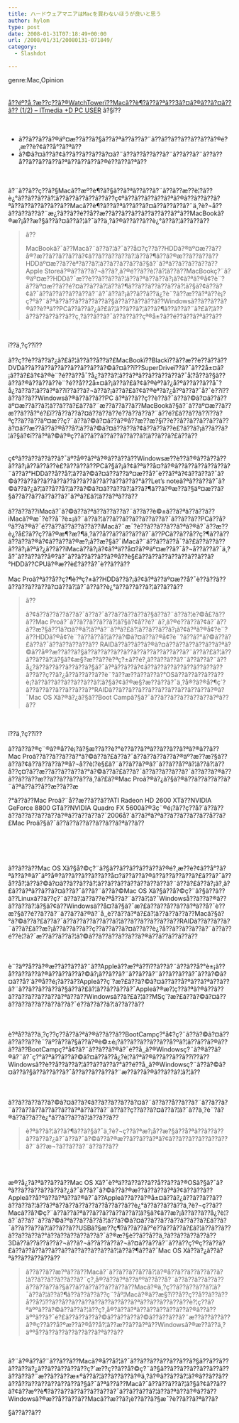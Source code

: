 ```yaml
---
title: ハードウェアマニアはMacを買わないほうが良いと思う
author: hylom
type: post
date: 2008-01-31T07:18:49+00:00
url: /2008/01/31/20080131-071849/
category:
  - Slashdot

---
```

genre:Mac&#44;Opinion  
</br>   
  [å??éº?å¸?æ??ç??ã?®WatchTowerï??Macã??è¶?ã??ã?ªã??3ã?¤ã?®ã??ã?¤ã??ã?? (1/2) &#8211; ITmedia +D PC USER][1] ã?§ï??</br>  
</br> 

  * ã??ã??ã??ã?®äº¤æ??ã??ã?§ã??ã?ªã??ã??ã?¨ã??ã??ã??ã??ã??ã??ã?®é?¸æ??è?¢ã??å°?ã?ªã?? 
  * ã?©ã?¤ã??ã?¢ã??ã??ã??ã??ã?¤ã?¨ã??ã??å??ã??ã?¨ã??ã??ã?¨ã??ã??å??ã??ã??ã??ã?ªã??ã??ã??ã?®é??ã??ã?ªã?? 

</br>  
</br>   
ã?¨ã??ã??ç??ã?§Macã??æº?è¶?ã?§ã??ã?ªã??ã??ã?¨ã??ã??æ??è¦?ã??è¿°ã??ã??ã??ã?¦ã??ã??ã??ã??ã??ã??ç¢ºã??ã??ã??ã??ã?ªã?®ã??ã??ã??ã?ªã??ã??ã??ã??ã??ã??Macã??è¶?ã??ã?ªã??ã??ã?¤ã??ã??ã??ã?¨ä¸?è?¬å??ã??ã??ã??ã?¨æ¿?ã??ã??é??å??æ??ã??ã??ã??ã??ä??ã??ã?°ã??MacBookã?®æ?¡å??æ?§ã??ã?¤ã??ã?¦ã?¯ä??ä¸?ã?®ã??ã??ã??è¿°ã??ã?¦ã??ã??ã?? 

> ã?? 
> 
> <div>
>   MacBookã?¯ã??Macã?¨ã??ã?¦ã?¯ä??å¤?ç??ã??HDDã?®äº¤æ??ã??å®?æ??ã??ã??ã??ã?¢ã??ã??ã??ã??ã?¦ã??ã?¶ã??ã?®æ??ã??ã??ã??HDDäº¤æ??ã??èª?ã??ã?¦ã??ã??ã??ã??ã?§ã?¯ã?ªã??ã??ã??ã??ã?? Apple Storeã?®ã??ã??ã?¬ã??ã?¸ã?®é??ã??è¦?ã?¦ã??ã??MacBookç?¨ã?®äº¤æ??HDDã?¯æ??è??ã??ã??ã?¦ã??ã?ªã??ã??ã?¡ã?¢ã?ªã?®å¢?è¨?ã??äº¤æ??ã??é?¤ã??ã??ã?¦ã??ã?¶ã??ã??ã??ã??ã??ã?¦ã?§ã?¢ã??ã?¢ã?¯ã??ã??ã??ã??ã??ã?¨ã?¯ã??ã?¡ã??ã??ã??ä¿?è¨?ã??æ??ã?ªã??è¡?ç?ºã?¨ã?ªã??ã??ã??ã??ã??ã?§ã??ã??ã??ã??ã??Windowsã??ã??ã??ã?®ã??è?ªä??PCã??ã??ä?¿ã?£ã?¦ã??ã??ã?¦ã??ã?¶ã??ã??ã?¨ã?£ã?¦ã??ã??ã??ã??ã??ã??ç¸?ã??ã??ã?¯ã??ã??ã??çª®å±?ã??é??ã??ã?ªã??ã??
> </div>

</br>  
</br>   
ï??ä¸?ç??ï??</br>  
</br>   
ã??ç??è??ã??ä?¿ã?£ã?¦ã??ã??å??ä?£MacBookï??Blackï??ã??æ??è??ã??ã??DVDã??ã??ã??ã??ã??ã??ã??ã??ã?©ã?¤ã??ï??SuperDriveï??ã?¯ã??2å±¤ã?¡ã??ã?£ã?¢ã?®è¨?é??ã??å¯?å¿?ã??ã?¦ã??ã?ªã??ã??ã??ã??ã?¯å¦?å??ã?§ã??ã??ã?®ã??ã??ã??è¨?é??å??2å±¤ã?¡ã??ã?£ã?¢ã?®èª?ã?¿å?ºã??ã??ã??å¯?å¿?ã??ã?¦ã??ã?ªã??ï??ã??ã?¬ã??ã?¡ã??ã?£ã?¢ã?®èª?ã?¿å?ºã??ã?¯å?¯è??ï??ã??ã??ã??Windowsã?®ã??ã??ã??PC ã?ªã??ã??ç??è??ã?¯ã??ã?©ã?¤ã??ã??äº¤æ??ã??ã?¦ã??ã??ã?£ã??ã?¨æ??ã??ã??ã??MacBookã?§ã?¯ã??äº¤æ??ä??æ??ã??å?°é?£ï??å??ã??ã?¤ã??ã??ã??é??ã??ã??ã?¨ã??é?£ã??ã??ã??ï??ã?ªç??ä??ã??äº¤æ??ç?¨ã??ã?©ã?¤ã??ã?®å??æ??æ?§ï??è??å??ã??ã??ã??ã??ã?¤ã??æ??å??ã?®å??å?¦ã??ã?©ã?¤ã??ã??ã?¢ã??ã??ã??è£?ã??ã?¡ã??ã??ã?¦ã?§ã?¢ï??ã?ªã?©ã?®ç??ã??ã??ã??ã??ã??ã??ã?¦ã??ã??ã?£ã??ã??</br>  
</br>  
</br>   
ç¢ºã??ã??ã??ã??ã?¯äº?å®?ã?ªã?®ã??ã??ã??Windowsæ??è??ã?®ã??ã??ã??ã??ã?¡ã??ã??ã??è£?ã??ã??ã??PCã?§ã?¡ã?¢ã?ªä??å¤?ã?®ã??ã??ã??ã??ã??ã?¨ã??ã?°HDDã??å??å?¦ã??ã?©ã?¤ã??ã??äº¤æ??å?¯è??ã?ªã?¢ã??ã??ã?¯ã?©ã??ã??ã??ã??ã??ã??ã??ã??ã??ã??ä??ã??ã?°ã??Let&#8217;s noteã?ªã??ã??ã?¯ã?©ã??ã?¿ã?¦ã??å??å?¦ã??ã?©ã?¤ã??ã??ã?¦ã??ã?¶ã??ã?®æ??ã?§äº¤æ??ã?§ã??ã??ã??ã??ã??ã?¯ã?ªã?£ã?¦ã??ã?ªã??ã??</br>  
</br>   
ã??ã??ã??iMacã?¯ã?©ã??ã?ªã??ã??ã??ã?¨ã??ã??è©±ã??ã?ªã??ã??ã??iMacã?®æ¯?è??å¯?è±¡ã?¨ã??ã?¦ã??ã??ã??ã??ã??ã??ã?¯ã??ã??ã??PCã??å?ºã??ã?®ã?¯é??ã??ã??ã??ã??ã??iMacã?¨æ¯?è??ã??ã??ã??ã?ªã?®ã?¯ã??æ??è¿?å£?ã??ç??ã?®æ¶?æ?¶ä¸?ä??å??ã??ã??ã??ã?¯ã??PCã??ã??å??ç?¶ã??ã??ã??ã??ã?®ã?¢ã??ã??ã?®æ?¡å??æ?§ã?¯iMacã?¨ä??ã??ã??å¯?ã?£ã??ã??ã??ã??ã?¡ã?ªã?¿ã??ã??iMacã??ã?¡ã?¢ã?ªä??å¤?ã?®äº¤æ??ã?¯å?¬å??ã??ã?¯ä¸?å?¯ã??ã??ã??å®?ã?¯ã??ã??ã??ã??ã?®å??è§£ã??ã??ã??ã??ã??ã??ã??ã?°HDDã??CPUã?®æ??è£?ã??å?¯è??ã??ã??</br>  
</br>   
Mac Proã?ªã??å??ç?¶è?ªç?±ã??HDDã??ã?¡ã?¢ã?ªã??äº¤æ??å?¯è??ã??ã??ã??ã??ã??ã??ã?¤ã??ã?¦ã?¯ã??ã??è¿°ã??ã??ã??ã?¦ã??ã??ã?? 

> ã?? 
> 
> <div>
>   ã?¢ã??ã??ã??ã??ã?¯ã??ã?¯ã??ã??ã??ã??ã?§ã??ã?¨ã??ã?¦è?©å£?ã??ã??Mac Proã?¯ã??ã??ã??ã??ã?¦ã?§ã?¢å??é?¨ã?¸ã?®é??ã??ã?¢ã?¯ã??ã??æ?§ã??1ã?¤ã?®ã?¦ã?ªã?¨ã?ªã?£ã?¦ã??ã??ã??ã?¡ã?¢ã?ªã?®å¢?è¨?ã??HDDã?®å¢?è¨?ã??å??å?¦ã??ã?©ã?¤ã??ã?®å¢?è¨?ã??ã?°ã?©ã??ã?£ã??ã?¯ã??ã??ã??ã??ã?? RAIDã??ã??ã??ã?®ã?¤ã??ã??ã??ã??ã??ã?ªã?©ã??å®?æ??ã??ã?§ã??ã??ã??ã??ã??ã??ã??ã??ã??ã??ã?¨ã??ã?£ã?¦ã??ã??ã??ã?¦ã?§ã?¢æ§?æ??ã??è?ªç?±ã??é?¸ã??ã??ã??ã?¨ã??ã??ã?¨ã??å¿?ã??ã??ã??ã??ã??ã?§ã?¯ã?ªã??ã??ã?¢ã??ã??ã??ã??ã??ã??ã??ã??ã??ã??ç??ã?¿å??ã??ã??ã??è¨?ã??æ??ã??ã??ã?°OSã??ã??ã??ã??ã??è¡?ã??ã??ã??ã??ã??ã??ã?¦ã?§ã?¢ã?®æ§?æ??ã??ã?¯ä¸?å®?ã?®å?¶ç´?ã??ã??ã??ã??ä??ã??ã?°RAIDã??ã??ã??ã??ã??ã??ã??ã??ã??ã??ã?®ã?¯Mac OS Xã?®ã?¿ã?§ã??Boot Campã?§ã?¯ã??ã??ã??ã??ã??ã??ã?ªã??ã??
> </div>

</br>  
</br>   
ï??ä¸?ç??ï??</br>  
</br>   
ã??ã??ã?®ç¨®ã?®å??é¡?ã?§æ??ã??è?°è??ã??ã?ªã??ã??ã??ã?ªã?®ã??ã??Mac Proã??ã??ã??ã??ã?°ã?©ã??ã?£ã??ã?¯ã??ã??ã??ã??ã?®äº?æ??æ?§ã??ã??ã?¢ã??ã??ã??ã?®å?¬å??è¦?è§£ã?¨ã??ã??ã?®ã?¯ã??ã??å?ºã?¦ã??ã?¦ã??å??ç¤?ã??æ??ä??ã??ã??ã?°ã?©ã??ã?£ã??ã?¯ã??ã??ã??ã??ã?¯ã??ã??ã?®ã??ã??ã??ã??æ??ä??ã??ã??ã??ä¸?ä?£ã?®Mac Proã?®ã?¿ã?§ã?®ã??ã??ã??ã??ã?¨ã?ªã??ã??å??æ??ã??æ
  
?°ã??ã??Mac Proã?¨å??æ??ã??ã??ATI Radeon HD 2600 XTã??NVIDIA GeForce 8800 GTã??NVIDIA Quadro FX 5600ã?®3ç¨®é¡?ã??ç??å?´ã??ã??ã??ã??ã??ã??ã??ã?®ã??ã??ã??ã?¯2006å?´ã??ã?ªã?ªã??ã??ã??ã??ã??å??ä?£Mac Proã?§ã?¯ã??ã??ã??ã??ã??ã??ã?ªã??ã??</br>  
</br>  
</br>   
ã??ã??ã??Mac OS Xã?§å?©ç?¨ã?§ã??ã??ã??ã??ã??ã?®é?¸æ??è?¢ã??å°?ã?ªã??ã?®ã?¯äº?å®?ã??ã??ã??ã??ã??å¤?ä??ã??ã?®ã??ã??ã??ã??ã?£ã??ã?¯ã??å??å?¦ã??ã?©ã?¤ã??ã??ã??ã?¦ã??ã??ã??ã??ã??ã??ã??ã?¨ã??ã?£ã??ã?¡ã?¸ã?£ã??ã?ªã??ã??ã?¤ã??ã?¯ã??ã?¨ã??ã?©Mac OS Xã?§ã??å?©ç?¨ã?§ã??ã??ã??Linuxã??ä??ç?¨ã??ã?¦ã??ã??è?ªå??ã?¨ã??ã?¦ã?¯Windowså??ã??ã?®ã??ã??ã??ã?¦ã?§ã?¢ã??Windowsä??å¤?ã?§ã?¯æ?£ã??ã??å??ã??ã?ªã??å?¯è??æ?§ã??é??ã??ã?¨ã??ã??ã?®ã?¯å¸¸è??ã??ã?ªã?£ã?¦ã??ã??ã??ã??Macã?§ã?°ã?©ã??ã?£ã??ã?¯ã??ã??ã??ã??ã??ã?¦ã??ã??ã??ã??ã??ã??RAIDã??ã??ã??ã?¨ã??ã?£ã??æ?¡å??ã??ã??ã??ç??ã??ã??ã?¤ã??ã??è¿?å??ã??ã??ã??ã?¨ã??ã??é??è¦?ã?¯æ??ã??ã??ã?¦ã?©ã??ã??ã??ã??ã??ã?®ã??ã??ã??ã??ã??</br>  
</br>   
è¨?äº?å??ã?®æ??ã??ã??ã?¨ã??Appleã??æ?ªã??ï??ã??ã?¨ã??ã??å?°è±¡ã??å??ã??ã??ã?®ã??ã??ã??ã?©ã?¡ã??ã??ã?¨ã??ã??ã?¨ã??ã??ã??ã?¯ã??ã?©ã?¤ã??å?´ã?®å??é¡?ã??ã??Appleã??ç´?æ?£ã??ã?©ã?¤ã??ã??å?ºã??ã?ªã??ã??ã?¨ã??ã??ã??ã??ã?§ã??ã?£ã?¦ã??ã??ã??ã?¯Appleã?®æ?¦ç??ã?ªã?®ã??ã??ã??ã??ã??ã??ã??ã?ªã??ã??Windowsã??ã?£ã?¦ã??MSç´?æ?£ã??ã?©ã?¤ã??ã??ã??ã??ã??ã??ã??ã?¯é??ã??ã??ã?¦ã??ã??ã??</br>  
</br>   
è?ªå??ã??ä¸?ç??ç??å??ã?ªã?®ã??ã??ã??BootCampç?°å¢?ç?¨ã??ã?©ã?¤ã??ã??ã??ã??è¨?äº?å??ã?§ã??ã?®è©±é¡?ã??ã??ã??ã??ã??å?ºã?¦ã??ã??ã?®ã??ã??ã??BootCampç?°å¢?ã?¨ã??ã??ã?®ã?¯é??å¸¸ã?®Windowsç?¨ã?®ã??ã?®ã?¨ã?¯ç?°ã?ªã??ã??ã?©ã?¤ã??ã??å¿?è¦?ã?ªã?®ã??ã??ã??ã??ï??ã??Windowsã??è??å??ã??ã?¦ã??ã??ã??ã?°ã??é??å¸¸ã?®Windowsç?¨ã??ã?©ã?¤ã??ã?§ã??ã??ã??ã?¯å??ä??ã??ã??ã?¨æ??ã??ã?®ã??ã??â?¦â?¦ã??</br>  
</br>   
ã??ã??ã??ã??ã?©ã?¤ã??ã?¢ã??ã??ã??ã??ã?¤ã?¨ã??ã??å??ã??ã?¨ã??ã??ã?¨ã??ã??å??ã??ã??ã??ã?ªã??ã??ã?¨ã??ã??ç??ã??ã?¤ã??ã?¦ã?¯ã??ä¸?è¨?ã?®ã??ã??ã??è¿°ã??ã??ã??ã?¦ã??ã??ã?? 

> <div>
>   è?ªä??ã?¦ã??ã?¶ã??ã?§ã?¯ä¸?è?¬ç??ã?ªæ?¡å??æ?§ã??å?ªã??ã??ã??ã??ã??ã?¿ã?¯ã??ã?¯ã?©ã??ã?®æ??ã??ã??ã?ªã?¢ã??ã??ã??ã??ã??ã??ã?¨ã??æ¬?ã??ã??ã?¨ã??ã??ã??
> </div>

</br>  
</br>  
</br>   
æ®?å¿?ã?ªã??ã??ã??Mac OS Xã?¯è?ªä??ã??ã??ã??å??ã??ã?®OSã?§ã?¯ã?ªã??ã??ã??ã??ã??ã?¿ã?¯ã??ã?¯ã?©ã??ã?®æ??ã??ã??ã?ªã?¢ã??ã??ã??Appleã??å?ºã??ã?ªã??ã?®ã?¯ã??Appleã??ã??ã?®å±¤ã??ã?¿ã??ã??ã??ã??ã??ã??ã?¦ã??ã?ªã??ã??ã??ã??ã??å??ã??ã??è¿°ã??ã??ã??ã??ä¸?è?¬ç??ã??Macã??å?©ç?¨ã??ã??ã?ªã??ã??ã??ã??ã??ã?¦ã?§ã?¢ã??æ?¡å??ã??ã??å¿?è¦?ã?¯ã??ã?¨ã??ã?©ã?ªã??ã??å??å?¦ã??ã?©ã?¤ã??ã??ã??ã??ã??ã??ã?£ã??ã?¯ã??ã??ã??ã?¦ã??ã??ã??USBã?§æ??ç¶?ã??ã??ã?°é??ã??å??ã?£ã?¦ã??ã??ã??ã??ä??ã??ã?°ã??ã??ã??ã??ã??ã?¯ã?®æ?§è??ã??å??ä¸?ã??ã??ã??ã??ã??3Dã??ã??ã??ã??ã?¬ã??ã?¬ã??ã??ã??ã?¬ã?¤ã??ã??ã?¨ã??ã??ç?®ç??ã??ã?£ã??ã??å??ã??ã??ã??ã??ã??ã??ã??ã?¦ã??ã?¶ã??ã?¯Mac OS Xã??ä?¿ã??ã?ªã??ã??ã??ã??ã?? 

> <div>
>   ã??ã??ã??æ?ªã??ã??Macã?¯ã??ã??ã??å??å?¦ã?®å??ã??ä??ã??ã??ã?¦ã??ã??ã??ã??ã??ã?¨ç?¸å®?ã??ã?ªã??äººã??å??å?¨ã??ã??ã??ã??ã??ã??ã??ã??ã?§ã??ã??ã??ã??ã??ã??ã??Macã?®ä¸?ç??ã??ã??ã??ã?¦ã?¯ã??ã?¦ã??ã?¶ã??ã??ã??ã??ç¨?åº¦Macã?®ä??æ§?ï??å??ç??å??ã??ã??å??å?¦ï??ã??å??ã??ã??ã??ã??ã??å??ã?ªã??ã??ã??ã??ã??è?¦ç??ã?ªäººã??ã?©ã??ã??ã?¦ã??ç?¸å®?ã??ã?ªã??ã??ã??ã??ã??ã?®ã??ã??äººã??ã?¯é?£ã??ã??ã??ã?©ã??ã??ã??ã?©ã??ã??ã??ã?¨æ??ã??ã??ã??ã?®ç??ã??å?ºæ??ã?®å??å?¦ã??æ??ã??ã?ªã??Windowsã?®æ??ã??ä¸?äººå??ã??ã??ã??ã??ã??ã?ªã??ã??
> </div>

</br>  
</br>   
ã?¨ã?®ã??ã?¨ã??ã??ã??Macã?®å??å?¦ã?¯ã??ã??ã??ã??ã??ã??ã?§ã??ã??ã??ã??ã??ä?¿ã??ã??ã??ã??ã??ç?´æ??ç??ã??å?©ç?¨ã?§ã??ã??ã??ã??ã??ã??ã??ã??ã??ã?¨æ??ã??ã??æ±ºã??ã?¦ã??ã??ã??ã?®ä¸?ã?®ã??ã??ã?¦ã?®ã??ã??ã??ã??å??ä??ã??ã??ã??ã??ã?§ã?¯ã?ªã??ã??Macã?¯ã??ã??ã??ã?¦ã?§ã?¢ã??ã??ã?¢ã??æº?è¶?ã??ã??ã??ã??ã??ã??ã?¯ä??ã??ã??ã?¦ã??ã?ªã??ã?®ã??ã??Windowsã?®æ??å??ã??ã??Macã??æ??ã?¡è??ã??ã?§æ¯?è??ã??ã?ªã??ã?
  
§ã??ã??ã??</br>  
</br>  
</br>

 [1]: http://plusd.itmedia.co.jp/pcuser/articles/0801/31/news022.html
